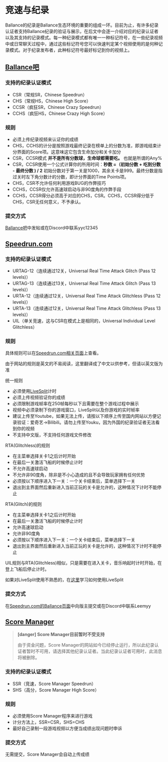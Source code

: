 # 竞速与纪录

Ballance的纪录是Ballance生态环境的重要的组成一环。目前为止，有许多纪录认证者支持Ballance纪录的验证与展示，在后文中会逐一介绍对应的纪录认证者以及其支持的记录模式。每一种纪录模式都有唯一一种标记符号，在一些纪录视频中或日常聊天过程中，通过这些标记符号您可以快速判定某个视频使用的是何种记录模式。对于纪录发布者，此种标记符号最好标记到你的视频上。

## [Ballance吧](https://tieba.baidu.com/p/5000178147)

### 支持的纪录认证模式

* CSR（常规SR，Chinese Speedrun）
* CHS（常规HS，Chinese High Score）
* CCSR（疯狂SR，Chinese Crazy Speedrun）
* CCHS（疯狂HS，Chinese Crazy High Score）

### 规则

* 必须上传纪录视频来认证你的成绩
* CHS，CCHS的计分是按照游戏最终记录在榜单上的分数为准，即游戏结束计分界面的Score项。这意味这它包含生命加分和关卡加分
* CSR，CCSR模式 **并不是所有分数球，生命球都需要吃。** 也就是所谓的Any%
* CSR，CCSR使用一个公式计算你的所用时间：**秒数 =（初始分数 + 吃到分数 - 最终分数 ) / 2** 初始分数对于第一关是1000，其余关卡是999。最终分数是指过关时左下角分数计的分数，即计分界面的Time Points项。
* CHS，CSR不允许任何利用游戏BUG的作弊技巧
* CCHS，CCSR仅允许高速球启动与非90度角的作弊手段
* CCHS，CCSR得分必须高于对应的CHS，CSR。CCHS，CCSR得分低于CHS，CSR无任何意义，不予承认。


### 提交方式

[Ballance吧](https://tieba.baidu.com/f?ie=utf-8&kw=ballance)中发帖或在Discord中联系yyc12345

## [Speedrun.com](https://www.speedrun.com/ballance)

### 支持的纪录认证模式

* URTAG-12（连续通过12关，Universal Real Time Attack Glitch (Pass 12 levels)）
* URTAG-13（连续通过13关，Universal Real Time Attack Glitch (Pass 13 levels)）
* URTA-12（连续通过12关，Universal Real Time Attack Glitchless (Pass 12 levels)）
* URTA-13（连续通过12关，Universal Real Time Attack Glitchless (Pass 13 levels)）
* UIL（单关竞速，这与CSR在模式上是相同的，Universal Individual Level Glitchless）

### 规则

具体规则可以在[Speedrun.com相关页面](https://www.speedrun.com/ballance)上查看。

<!-- 框起来的部分不要翻译到英文版里面-->
由于网站的规则是英文的不易阅读，这里翻译成了中文以供参考，但请以英文版为准

统一规则  
* 必须使用[LiveSplit](http://www.livesplit.org/)计时
* 必须上传视频验证你的成绩
* 必须限制游戏帧率在250帧每秒以下且需要在整个游戏过程中展示
* 视频中必须录制下你的游戏窗口，LiveSplit以及你游戏的实时帧率
* 建议上传至Youtube，如果无法上传，请按以下顺序上传至国内网站以方便记录验证：爱奇艺->Bilibili。请勿上传至Youku，因为外国的纪录验证者无法看到你的视频
* 不支持中文版，不支持任何游戏文件修改

RTA(Glitchless)的规则  
* 在主菜单选择关卡1之后计时开始
* 在最后一关激活飞船的时候停止计时
* 不允许高速球启动
* 不允许非90度角，除非是不小心造成的且不会导致玩家拥有任何优势
* 必须按以下顺序进入下一关：一个关卡结束后，菜单选择下一关
* 退出到主界面然后重新进入当前正玩的关卡是允许的，这种情况下计时不能停止

RTA(Glitch)的规则  
* 在主菜单选择关卡1之后计时开始
* 在最后一关激活飞船的时候停止计时
* 允许高速球启动
* 允许非90度角
* 必须按以下顺序进入下一关：一个关卡结束后，菜单选择下一关
* 退出到主界面然后重新进入当前正玩的关卡是允许的，这种情况下计时不能停止

UIL规则与RTA(Glitchless)相似，只是需要在进入关卡，音乐响起时计时开始，在登上飞船后停止计时。

<!-- 框起来的部分不要翻译到英文版里面-->

如果对LiveSplit使用不熟悉的，在[这里](/q&a/liveSplit.md)学习如何使用LiveSplit

### 提交方式

在[Speedrun.com的Ballance页面](https://www.speedrun.com/ballance)中向版主提交或在Discord中联系Leemyy

## [Score Manager](http://jxtoolbox.sinaapp.com)

> **[danger] Score Manager目前暂时不受支持**
>
> 由于资金问题，Score Manager的网站如今已经停止运行，所以此纪录认证者暂时不可用，请选择其他纪录认证者。当此纪录认证者可用时，此消息将被删除。

### 支持的纪录认证模式

* SSR（竞速，Score Manager Speedrun）
* SHS（高分，Score Manager High Score）

### 规则

* 必须使用Score Manager程序来进行游戏
* 计分方法上，SSR=CSR，SHS=CHS
* 最好自己录制一段游戏视频以方便当成绩出现问题时申诉

### 提交方式

无需提交，Score Manager会自动上传成绩

